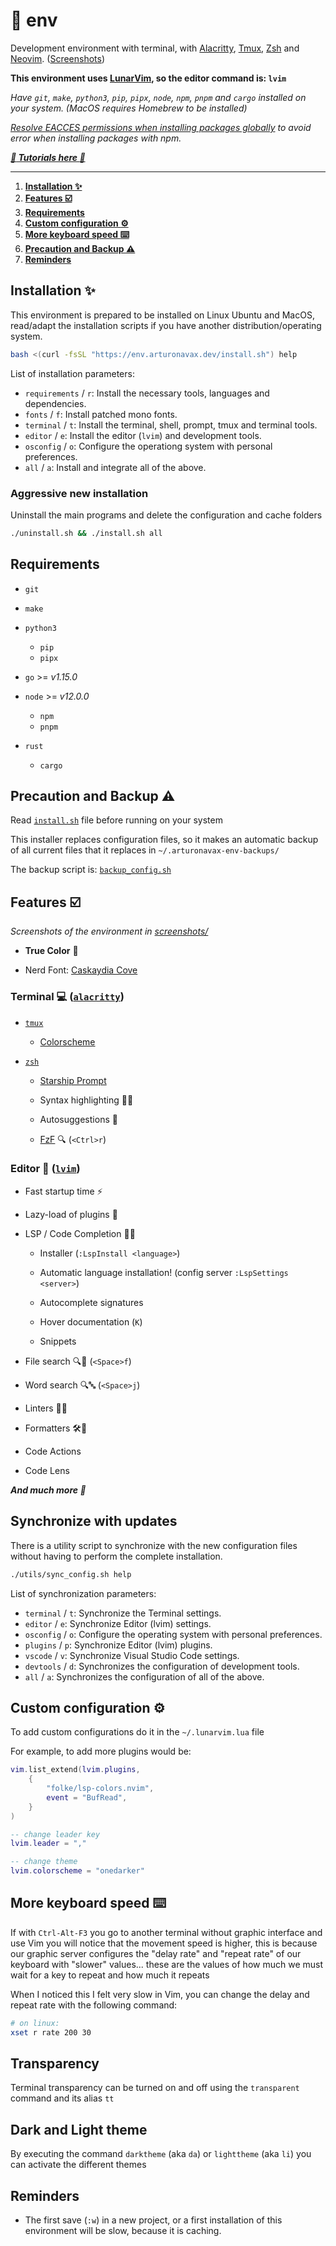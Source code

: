 # 🦊 env

Development environment with terminal, with [Alacritty](https://alacritty.org/),
[Tmux](https://github.com/tmux/tmux), [Zsh](https://github.com/zsh-users/zsh) and
[Neovim](https://github.com/neovim/neovim). ([Screenshots](./docs/screenshots/README.md))

**This environment uses [LunarVim](https://www.lunarvim.org/), so the
editor command is: `lvim`**

_Have `git`, `make`, `python3`, `pip`, `pipx`, `node`, `npm`, `pnpm` and `cargo`
installed on your system. (MacOS requires Homebrew to be installed)_

_[Resolve EACCES permissions when installing packages globally](https://docs.npmjs.com/resolving-eacces-permissions-errors-when-installing-packages-globally)
to avoid error when installing packages with npm._

_**[:scroll: Tutorials here :scroll:](./docs/README.md)**_

---

1. **[Installation :sparkles:](#installation-sparkles)**
2. **[Features :ballot_box_with_check:](#features-ballot_box_with_check)**
3. **[Requirements](#requirements)**
4. **[Custom configuration :gear:](#custom-configuration-gear)**
5. **[More keyboard speed :keyboard:](#more-keyboard-speed-keyboard)**
6. **[Precaution and Backup :warning:](#precaution-and-backup-warning)**
7. **[Reminders](#reminders)**

## Installation :sparkles:

This environment is prepared to be installed on Linux Ubuntu and MacOS,
read/adapt the installation scripts if you have another distribution/operating system.

```sh
bash <(curl -fsSL "https://env.arturonavax.dev/install.sh") help
```

List of installation parameters:

- `requirements` / `r`: Install the necessary tools, languages and dependencies.
- `fonts` / `f`: Install patched mono fonts.
- `terminal` / `t`: Install the terminal, shell, prompt, tmux and terminal tools.
- `editor` / `e`: Install the editor (`lvim`) and development tools.
- `osconfig` / `o`: Configure the operationg system with personal preferences.
- `all` / `a`: Install and integrate all of the above.

### Aggressive new installation

Uninstall the main programs and delete the configuration and cache folders

```sh
./uninstall.sh && ./install.sh all
```

## Requirements

- `git`
- `make`
- `python3`

  - `pip`
  - `pipx`

- `go` >= _v1.15.0_
- `node` >= _v12.0.0_

  - `npm`
  - `pnpm`

- `rust`

  - `cargo`

## Precaution and Backup :warning:

Read [`install.sh`](./install.sh) file before running on your system

This installer replaces configuration files, so it makes an automatic
backup of all current files that it replaces in `~/.arturonavax-env-backups/`

The backup script is: [`backup_config.sh`](./utils/backup_config.sh)

## Features :ballot_box_with_check:

_Screenshots of the environment in [screenshots/](./docs/screenshots/README.md)_

- **True Color** :rainbow:

- Nerd Font: [Caskaydia Cove](https://github.com/ryanoasis/nerd-fonts/tree/master/patched-fonts/CascadiaCode)

### Terminal :computer: ([`alacritty`](https://alacritty.org/))

- [`tmux`](https://github.com/tmux/tmux)

  - [Colorscheme](https://github.com/arturonavax/tmux-theme)

- [`zsh`](https://github.com/zsh-users/zsh)

  - [Starship Prompt](https://starship.rs/)

  - Syntax highlighting :flashlight::rainbow:

  - Autosuggestions :thought_balloon:

  - [FzF](https://github.com/junegunn/fzf) :mag: (`<Ctrl>r`)

### Editor :pencil: ([`lvim`](https://www.lunarvim.org/))

- Fast startup time :zap:

- Lazy-load of plugins 🦥

- LSP / Code Completion 🧠:thought_balloon:

  - Installer (`:LspInstall <language>`)

  - Automatic language installation! (config server `:LspSettings <server>`)

  - Autocomplete signatures

  - Hover documentation (`K`)

  - Snippets

- File search :mag::page_facing_up: (`<Space>f`)

- Word search :mag::abc: (`<Space>j`)

- Linters :flashlight::straight_ruler:

- Formatters 🛠️:straight_ruler:

- Code Actions

- Code Lens

_**And much more :eyes:**_

## Synchronize with updates

There is a utility script to synchronize with the new configuration files
without having to perform the complete installation.

```sh
./utils/sync_config.sh help
```

List of synchronization parameters:

- `terminal` / `t`: Synchronize the Terminal settings.
- `editor` / `e`: Synchronize Editor (lvim) settings.
- `osconfig` / `o`: Configure the operating system with personal preferences.
- `plugins` / `p`: Synchronize Editor (lvim) plugins.
- `vscode` / `v`: Synchronize Visual Studio Code settings.
- `devtools` / `d`: Synchronizes the configuration of development tools.
- `all` / `a`: Synchronizes the configuration of all of the above.

## Custom configuration :gear:

To add custom configurations do it in the `~/.lunarvim.lua` file

For example, to add more plugins would be:

```lua
vim.list_extend(lvim.plugins,
    {
        "folke/lsp-colors.nvim",
        event = "BufRead",
    }
)

-- change leader key
lvim.leader = ","

-- change theme
lvim.colorscheme = "onedarker"
```

## More keyboard speed :keyboard:

If with `Ctrl-Alt-F3` you go to another terminal without graphic interface and
use Vim you will notice that the movement speed is higher, this is because our
graphic server configures the "delay rate" and "repeat rate" of our keyboard
with "slower" values... these are the values of how much we must wait for a key
to repeat and how much it repeats

When I noticed this I felt very slow in Vim, you can change the delay and repeat
rate with the following command:

```sh
# on linux:
xset r rate 200 30
```

## Transparency

Terminal transparency can be turned on and off using the `transparent` command
and its alias `tt`

## Dark and Light theme

By executing the command `darktheme` (aka `da`) or `lighttheme` (aka `li`) you
can activate the different themes

## Reminders

- The first save (`:w`) in a new project, or a first installation of this
  environment will be slow, because it is caching.
